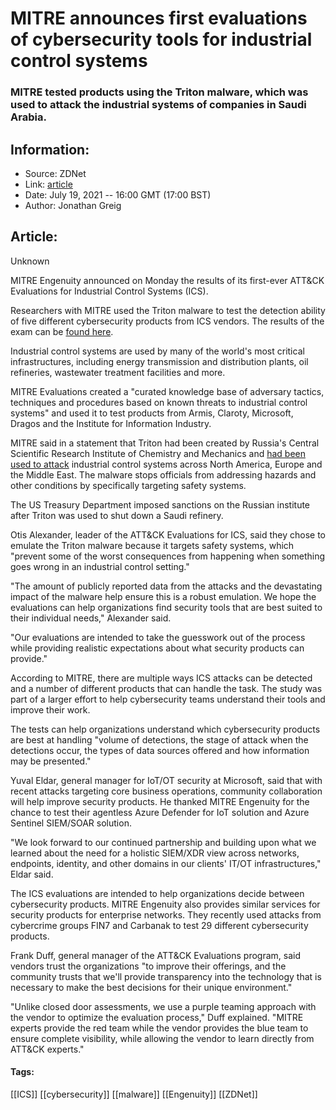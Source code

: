 # MITRE announces first evaluations of cybersecurity tools for industrial control systems
### MITRE tested products using the Triton malware, which was used to attack the industrial systems of companies in Saudi Arabia.

## Information:
+ Source: ZDNet
+ Link: [article](https://www.zdnet.com/article/mitre-announces-first-evaluations-of-industrial-control-systems/)
+ Date: July 19, 2021 -- 16:00 GMT (17:00 BST)
+ Author: Jonathan Greig


## Article:
Unknown

MITRE Engenuity announced on Monday the results of its first-ever ATT&CK Evaluations for Industrial Control Systems (ICS). 


Researchers with MITRE used the Triton malware to test the detection ability of five different cybersecurity products from ICS vendors. The results of the exam can be [found here](http://attackevals.mitre-engenuity.org). 

Industrial control systems are used by many of the world's most critical infrastructures, including energy transmission and distribution plants, oil refineries, wastewater treatment facilities and more.

MITRE Evaluations created a "curated knowledge base of adversary tactics, techniques and procedures based on known threats to industrial control systems" and used it to test products from Armis, Claroty, Microsoft, Dragos and the Institute for Information Industry.

MITRE said in a statement that Triton had been created by Russia's Central Scientific Research Institute of Chemistry and Mechanics and [had been used to attack](https://www.fireeye.com/blog/threat-research/2017/12/attackers-deploy-new-ics-attack-framework-triton.html) industrial control systems across North America, Europe and the Middle East. The malware stops officials from addressing hazards and other conditions by specifically targeting safety systems. 

The US Treasury Department imposed sanctions on the Russian institute after Triton was used to shut down a Saudi refinery. 

Otis Alexander, leader of the ATT&CK Evaluations for ICS, said they chose to emulate the Triton malware because it targets safety systems, which "prevent some of the worst consequences from happening when something goes wrong in an industrial control setting." 






"The amount of publicly reported data from the attacks and the devastating impact of the malware help ensure this is a robust emulation. We hope the evaluations can help organizations find security tools that are best suited to their individual needs," Alexander said. 

"Our evaluations are intended to take the guesswork out of the process while providing realistic expectations about what security products can provide."

According to MITRE, there are multiple ways ICS attacks can be detected and a number of different products that can handle the task. The study was part of a larger effort to help cybersecurity teams understand their tools and improve their work. 

The tests can help organizations understand which cybersecurity products are best at handling "volume of detections, the stage of attack when the detections occur, the types of data sources offered and how information may be presented."

Yuval Eldar, general manager for IoT/OT security at Microsoft, said that with recent attacks targeting core business operations, community collaboration will help improve security products. He thanked MITRE Engenuity for the chance to test their agentless Azure Defender for IoT solution and Azure Sentinel SIEM/SOAR solution. 

"We look forward to our continued partnership and building upon what we learned about the need for a holistic SIEM/XDR view across networks, endpoints, identity, and other domains in our clients' IT/OT infrastructures," Eldar said. 

The ICS evaluations are intended to help organizations decide between cybersecurity products. MITRE Engenuity also provides similar services for security products for enterprise networks. They recently used attacks from cybercrime groups FIN7 and Carbanak to test 29 different cybersecurity products. 

Frank Duff, general manager of the ATT&CK Evaluations program, said vendors trust the organizations "to improve their offerings, and the community trusts that we'll provide transparency into the technology that is necessary to make the best decisions for their unique environment." 

"Unlike closed door assessments, we use a purple teaming approach with the vendor to optimize the evaluation process," Duff explained. "MITRE experts provide the red team while the vendor provides the blue team to ensure complete visibility, while allowing the vendor to learn directly from ATT&CK experts."





#### Tags:
[[ICS]] [[cybersecurity]] [[malware]] [[Engenuity]] [[ZDNet]]

